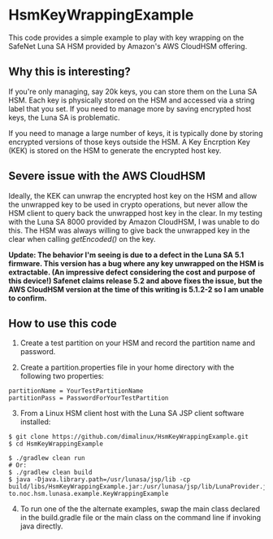# HsmKeyWrappingExample

This code provides a simple example to play with key wrapping on the
SafeNet Luna SA HSM provided by Amazon's AWS CloudHSM offering.

## Why this is interesting?
If you're only managing, say 20k keys, you can store them on the Luna SA HSM.
Each key is physically stored on the HSM and accessed via a string label that
you set.  If you need to manage more by saving encrypted host keys, the Luna
SA is problematic.

If you need to manage a large number of keys, it is typically done by
storing encrypted versions of those keys outside the HSM.  A Key
Encrption Key (KEK) is stored on the HSM to generate the encrypted host key.

## Severe issue with the AWS CloudHSM
Ideally, the KEK can unwrap the encrypted host key on the HSM and allow
the unwrapped key to be used in crypto operations, but never allow the HSM
client to query back the unwrapped host key in the clear.  In my testing
with the Luna SA 8000 provided by Amazon CloudHSM, I was unable to do this.
The HSM was always willing to give back the unwrapped key in the clear when
calling *getEncoded()* on the key.

**Update:  The behavior I'm seeing is due to a defect in the Luna SA 5.1 
firmware.  This version has a bug where any key unwrapped on the HSM is
extractable.  (An impressive defect considering the cost and purpose of this
device!)  Safenet claims release 5.2 and above fixes the issue, but the AWS
CloudHSM version at the time of this writing is 5.1.2-2 so I am unable to
confirm.**


## How to use this code

1) Create a test partition on your HSM and record the partition name and password.

2) Create a partition.properties file in your home directory with the following
two properties: 
```
partitionName = YourTestPartitionName
partitionPass = PasswordForYourTestPartition
```

3) From a Linux HSM client host with the Luna SA JSP client software installed:
```
$ git clone https://github.com/dimalinux/HsmKeyWrappingExample.git
$ cd HsmKeyWrappingExample

$ ./gradlew clean run
# Or:
$ ./gradlew clean build
$ java -Djava.library.path=/usr/lunasa/jsp/lib -cp build/libs/HsmKeyWrappingExample.jar:/usr/lunasa/jsp/lib/LunaProvider.jar to.noc.hsm.lunasa.example.KeyWrappingExample
```

4) To run one of the the alternate examples, swap the main class declared in
the build.gradle file or the main class on the command line if invoking java
directly.
